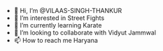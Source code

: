 - 👋 Hi, I’m @VILAAS-SINGH-THANKUR
- 👀 I’m interested in Street Fights
- 🌱 I’m currently learning Karate
- 💞️ I’m looking to collaborate with Vidyut Jammwal
- 📫 How to reach me Haryana


